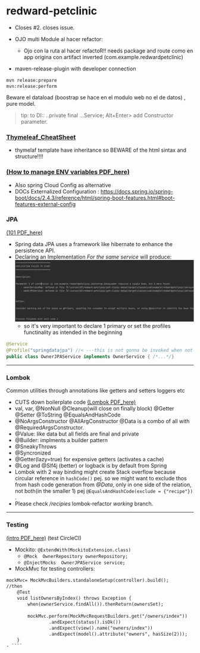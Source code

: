 # redward-petclinic

- Closes #2.  closes issue.
- OJO multi Module al hacer refactor:
  - Ojo con la ruta al hacer refactoR!! needs package and route 
  como en app origina con artifact inverted
    (com.example.redwardpetclinic)

- maven-release-plugin with developer connection
```
mvn release:prepare
mvn:release:perform
```

Beware el dataload (boostrap se hace en el modulo web no el de datos) , pure model.

> tip: to DI:: ..private final ...Service; Alt+Enter> add Constructor parameter.

### [Thymeleaf_CheatSheet](https://github.com/engma/thymeleaf-cheat-sheet)
- thymelaf template have inheritance so BEWARE of the html sintax and structure!!!!

### [(How to manage ENV variables  PDF_here)](https://github.com/friedelredward/redward-petclinic/blob/main/ExternalPropertiesOverview.pdf)
- Also spring Cloud Config as alternative
- DOCs Externalized Configuration : https://docs.spring.io/spring-boot/docs/2.4.3/reference/html/spring-boot-features.html#boot-features-external-config

### JPA
[(101  PDF_here)]("https://github.com/friedelredward/redward-petclinic/blob/main/JPA+Entity+Relationships.pdf")

- Spring data JPA uses a framework like hibernate to 
enhance the persistence API.
- Declaring an Implementation *For the same service* will produce:
![img.png](img.png)
  - so it's very important to declare 1 primary or set the profiles functinality 
  as intended in the beginning
````java
@Service
@Profile("springdatajpa") //< ---this is not gonna be invoked when not active.profile 
public class OwnerJPAService implements OwnerService { /*...*/}
````
-------------
### Lombok
 Common utilities through annotations like getters and setters loggers etc
- CUTS  down boilerplate code
  [(Lombok PDF_here)]("https://github.com/friedelredward/redward-petclinic/blob/main/OverviewOfLombok.pdf")
- val, var, @NonNull @Cleanup(will close on finally block) @Getter @Setter @ToString @EqualsAndHashCode
- @NoArgsConstructor @AllArgConstructor @Data is a combo of all with @RequiredArgsConstructor.
- @Value: like data but all fields are final and private
- @Builder: implments a builder pattern
- @SneakyThrows
- @Syncronized
- @Getter(lazy=true) for expensive getters (activates a cache)
- @Log and @Slf4j (better) or logback is by default from Spring
- Lombok with 2 way binding might create Stack overflow
because circular reference in ``hashCode()`` pej. so we might
want to exclude thos from hash code generation from _@Data_, only in one side of the 
relation, not both(in the smaller 1) pej ``@EqualsAndHashCode(exclude = {"recipe"})`` .
- Please check _/recipies_ lombok-refactor *working* branch.

----------

### Testing

[(intro PDF_here)]("https://github.com/friedelredward/redward-petclinic/blob/main/IntroTestingSpring.pdf")
(test CircleCI)

- Mockito: ``@ExtendWith(MockitoExtension.class)``
   - ``@Mock  OwnerRepository ownerRepository;``
   - ``@InjectMocks  OwnerJPAService service;``
- MockMvc  for testing controllers:
```` 
mockMvc= MockMvcBuilders.standaloneSetup(controller).build();
//then
    @Test
    void listOwnersByIndex() throws Exception {
        when(ownerService.findAll()).thenReturn(ownersSet);

        mockMvc.perform(MockMvcRequestBuilders.get("/owners/index"))
                .andExpect(status().isOk())
                .andExpect(view().name("owners/index"))
                .andExpect(model().attribute("owners", hasSize(2)));
    }
- ````




